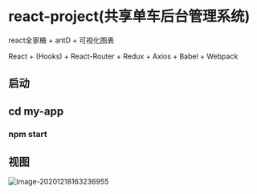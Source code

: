 # react-project(共享单车后台管理系统)
react全家桶 + antD + 可视化图表

React + (Hooks) + React-Router + Redux + Axios + Babel + Webpack
##  启动
## cd my-app
### npm start

## 视图

![image-20201218163236955](C:\Users\zq\AppData\Roaming\Typora\typora-user-images\image-20201218163236955.png)